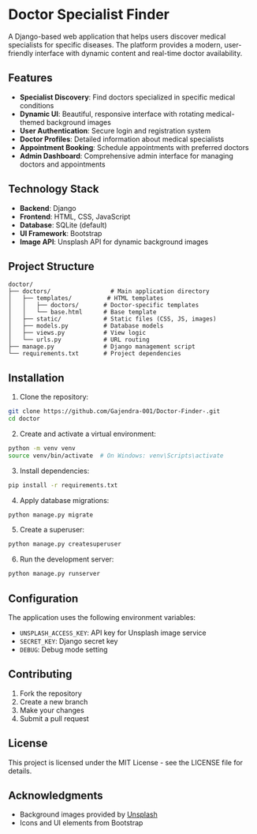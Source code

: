 # Doctor Specialist Finder

A Django-based web application that helps users discover medical specialists for specific diseases. The platform provides a modern, user-friendly interface with dynamic content and real-time doctor availability.

## Features

- **Specialist Discovery**: Find doctors specialized in specific medical conditions
- **Dynamic UI**: Beautiful, responsive interface with rotating medical-themed background images
- **User Authentication**: Secure login and registration system
- **Doctor Profiles**: Detailed information about medical specialists
- **Appointment Booking**: Schedule appointments with preferred doctors
- **Admin Dashboard**: Comprehensive admin interface for managing doctors and appointments

## Technology Stack

- **Backend**: Django
- **Frontend**: HTML, CSS, JavaScript
- **Database**: SQLite (default)
- **UI Framework**: Bootstrap
- **Image API**: Unsplash API for dynamic background images

## Project Structure

```
doctor/
├── doctors/                 # Main application directory
│   ├── templates/          # HTML templates
│   │   ├── doctors/       # Doctor-specific templates
│   │   └── base.html      # Base template
│   ├── static/            # Static files (CSS, JS, images)
│   ├── models.py          # Database models
│   ├── views.py           # View logic
│   └── urls.py            # URL routing
├── manage.py              # Django management script
└── requirements.txt       # Project dependencies
```

## Installation

1. Clone the repository:
```bash
git clone https://github.com/Gajendra-001/Doctor-Finder-.git
cd doctor
```

2. Create and activate a virtual environment:
```bash
python -m venv venv
source venv/bin/activate  # On Windows: venv\Scripts\activate
```

3. Install dependencies:
```bash
pip install -r requirements.txt
```

4. Apply database migrations:
```bash
python manage.py migrate
```

5. Create a superuser:
```bash
python manage.py createsuperuser
```

6. Run the development server:
```bash
python manage.py runserver
```

## Configuration

The application uses the following environment variables:
- `UNSPLASH_ACCESS_KEY`: API key for Unsplash image service
- `SECRET_KEY`: Django secret key
- `DEBUG`: Debug mode setting

## Contributing

1. Fork the repository
2. Create a new branch
3. Make your changes
4. Submit a pull request

## License

This project is licensed under the MIT License - see the LICENSE file for details.

## Acknowledgments

- Background images provided by [Unsplash](https://unsplash.com)
- Icons and UI elements from Bootstrap 
